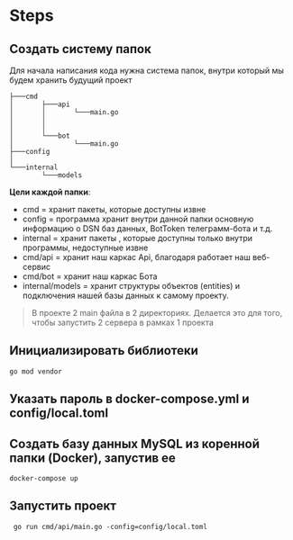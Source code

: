 # Steps 

## Создать систему папок
Для начала написания кода нужна система папок, внутри который мы будем хранить будущий проект

```
├───cmd
│       ├───api
│       │       └───main.go
│       │               
│       │               
│       └───bot
│               └───main.go            
├───config
│       
└───internal
        └───models
```

**Цели каждой папки**:
- cmd = хранит пакеты, которые доступны извне
- config = программа хранит внутри данной папки основную информацию о DSN баз данных, BotToken телеграмм-бота и т.д.
- internal = хранит пакеты , которые доступны только внутри программы, недоступные извне
- cmd/api = хранит наш каркас Api, благодаря работает наш веб-сервис
- cmd/bot = хранит наш каркас Бота
- internal/models = хранит структуры объектов (entities) и подключения нашей базы данных к самому проекту.

>В проекте 2 main файла в 2 директориях. Делается это для того, чтобы запустить 2 сервера в рамках 1 проекта

## Инициализировать библиотеки
```shell
go mod vendor
```
## Указать пароль в docker-compose.yml и config/local.toml
## Создать базу данных MySQL из коренной папки (Docker), запустив ее 
```shell
docker-compose up
```
## Запустить проект
```shell
 go run cmd/api/main.go -config=config/local.toml
```
